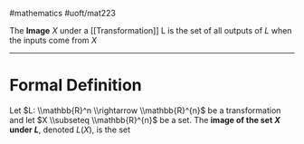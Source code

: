 #mathematics #uoft/mat223

The **Image** $X$ under a \[\[Transformation\]\] L is the set of all outputs of $L$ when the inputs come from $X$

---

# Formal Definition

Let $L: \\mathbb{R}^n \\rightarrow \\mathbb{R}^{n}$ be a transformation and let $X \\subseteq \\mathbb{R}^{n}$ be a set. The **image of the set $X$ under $L$**, denoted $L(X)$, is the set $$$$